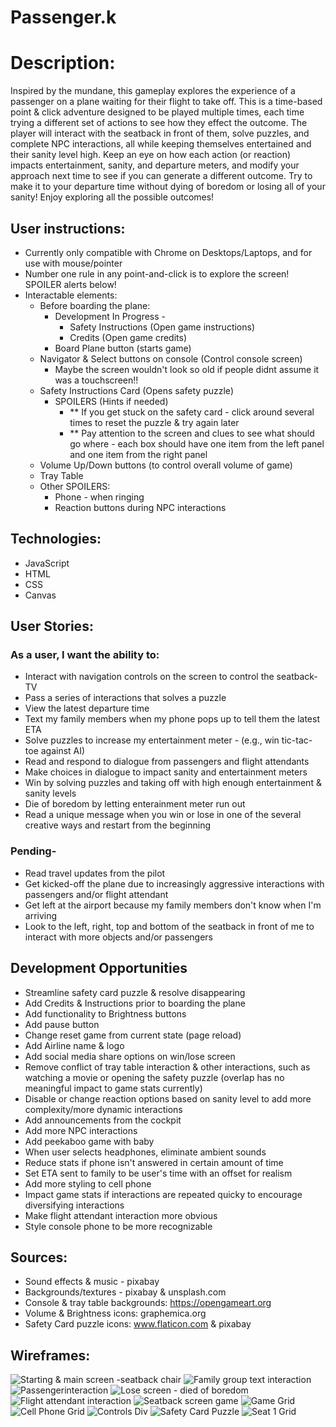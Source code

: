 # Passenger.k

# Description:
Inspired by the mundane, this gameplay explores the experience of a passenger on a plane waiting for their flight to take off. This is a time-based point & click adventure designed to be played multiple times, each time trying a different set of actions to see how they effect the outcome. The player will interact with the seatback in front of them, solve puzzles, and complete NPC interactions, all while keeping themselves entertained and their sanity level high. Keep an eye on how each action (or reaction) impacts entertainment, sanity, and departure meters, and modify your approach next time to see if you can generate a different outcome. Try to make it to your departure time without dying of boredom or losing all of your sanity! Enjoy exploring all the possible outcomes!

## User instructions:
- Currently only compatible with Chrome on Desktops/Laptops, and for use with mouse/pointer
- Number one rule in any point-and-click is to explore the screen! SPOILER alerts below!
- Interactable elements:
    - Before boarding the plane:
        - Development In Progress - 
            - Safety Instructions (Open game instructions)
            - Credits (Open game credits)
        - Board Plane button (starts game)
    - Navigator & Select buttons on console (Control console screen)
        - Maybe the screen wouldn't look so old if people didnt assume it was a touchscreen!!
    - Safety Instructions Card (Opens safety puzzle)
        - SPOILERS (Hints if needed)
            - ** If you get stuck on the safety card - click around several times to reset the puzzle & try again later
            - ** Pay attention to the screen and clues to see what should go where - each box should have one item from the left panel and one item from the right panel
    - Volume Up/Down buttons (to control overall volume of game)
    - Tray Table
    - Other SPOILERS:
        - Phone - when ringing
        - Reaction buttons during NPC interactions


## Technologies:
- JavaScript
- HTML
- CSS
- Canvas

## User Stories:
### As a user, I want the ability to:
- Interact with navigation controls on the screen to control the seatback-TV
- Pass a series of interactions that solves a puzzle
- View the latest departure time
- Text my family members when my phone pops up to tell them the latest ETA
- Solve puzzles to increase my entertainment meter - (e.g., win tic-tac-toe against AI)
- Read and respond to dialogue from passengers and flight attendants
- Make choices in dialogue to impact sanity and entertainment meters
- Win by solving puzzles and taking off with high enough entertainment & sanity levels
- Die of boredom by letting enterainment meter run out
- Read a unique message when you win or lose in one of the several creative ways and restart from the beginning

### Pending- 
- Read travel updates from the pilot
- Get kicked-off the plane due to increasingly aggressive interactions with passengers and/or flight attendant
- Get left at the airport because my family members don't know when I'm arriving
- Look to the left, right, top and bottom of the seatback in front of me to interact with more objects and/or passengers

## Development Opportunities
- Streamline safety card puzzle & resolve disappearing
- Add Credits & Instructions prior to boarding the plane
- Add functionality to Brightness buttons
- Add pause button
- Change reset game from current state (page reload)
- Add Airline name & logo
- Add social media share options on win/lose screen
- Remove conflict of tray table interaction & other interactions, such as watching a movie or opening the safety puzzle (overlap has no meaningful impact to game stats currently)
- Disable or change reaction options based on sanity level to add more complexity/more dynamic interactions
- Add announcements from the cockpit
- Add more NPC interactions
- Add peekaboo game with baby
- When user selects headphones, eliminate ambient sounds
- Reduce stats if phone isn't answered in certain amount of time
- Set ETA sent to family to be user's time with an offset for realism
- Add more styling to cell phone
- Impact game stats if interactions are repeated quicky to encourage diversifying interactions
- Make flight attendant interaction more obvious
- Style console phone to be more recognizable

## Sources:
- Sound effects & music - pixabay
- Backgrounds/textures - pixabay & unsplash.com
- Console & tray table backgrounds: https://opengameart.org
- Volume & Brightness icons: graphemica.org
- Safety Card puzzle icons: www.flaticon.com & pixabay

## Wireframes:
![Starting & main screen -seatback chair](img/IMG_9163.jpg)
![Family group text interaction](img/IMG_9164.jpg)
![Passengerinteraction](img/IMG_9165.jpg)
![Lose screen - died of boredom](img/IMG_9166.jpg)
![Flight attendant interaction](img/IMG_9167.jpg)
![Seatback screen game](img/IMG_9168.jpg)
![Game Grid](img/wf-gamedivgrid.jpg)
![Cell Phone Grid](img/wf-cellphonegrid.jpg)
![Controls Div](img/wf-controlsdiv.jpg)
![Safety Card Puzzle](img/wf-safetycardpuzzle.jpg)
![Seat 1 Grid](img/wf-seat1div.jpg)

